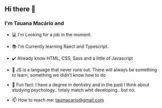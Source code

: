 ## Hi there 👋  


### I'm Tauana Macário and 


- 💻 I'm Looking for a job in the moment.
- 📚 I'm Currently learning Raect and Typescript.
- ✔️ Already know HTML, CSS, Sass and a little of Javascript
- 💬 JS is a language that never runs out. There will always be something to learn, something we didn't know how to do
- 🤣 Fun fact: I have a degree in dentistry and in the past I think about studying psychology.. totaly match whit developing.. but no.

- 📫 How to reach me: taumacario@gmail.com

